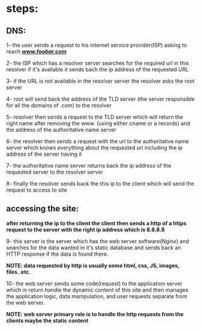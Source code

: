 # steps:

## DNS:

1- the user sends a request to his internet service provider(ISP) asking to reach ***www.foobar.com***

2- the ISP which has a resolver server searches for the required url in this resolver if it's available it sends bach the ip address of the requested URL

3- if the URL is not available in the resolver server the resolver asks the root server

4- root will send back the address of the TLD server (the server responsible for all the domains of .com) to the resolver

5- resolver then sends a request to the TLD server
which will return the right name after removing the www. (using either cname or a records) and the address of the authoritative name server

6- the resolver then sends a request with the url to the authoritative name server which knows everything about the requested url including the ip address of the server having it

7- the authoritative name server returns back the ip address of the requested server to the resolver server

8- finally the resolver sends back the this ip to the client which will send the request to access to site

## accessing the site:

**after returning the ip to the client the client then sends a http of a https request to the server with the right ip address which is 8.8.8.8**

9- this server is the server which has the web server software(Nginx) and searches for the data wanted in it's static database and sends back an HTTP response if the data is found there.

**NOTE: data requested by http is usually some html, css, JS, images, files..etc.**

10- the web server sends some code(request) to the application server which in return handle the dynamic content of this site and then manages the application logic, data manipulation, and user requests separate from the web server.

**NOTE: web server primary role is to handle the http requests from the clients maybe the static content**

